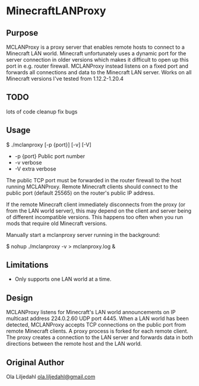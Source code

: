 MinecraftLANProxy
==============

Purpose
--------------
MCLANProxy is a proxy server that enables remote hosts to connect to a Minecraft
LAN world. Minecraft unfortunately uses a dynamic port for the server connection in older versions which makes it difficult to open up this port in e.g. router firewall.
MCLANProxy instead listens on a fixed port and forwards all connections and data
to the Minecraft LAN server. Works on all Minecraft versions I've tested from 1.12.2-1.20.4

TODO
--------------
lots of code cleanup
fix bugs


Usage
--------------
$ ./mclanproxy [-p {port}] [-v] [-V]
- -p {port}       Public port number
- -v verbose
- -V extra verbose

The public TCP port must be forwarded in the router firewall to the host running MCLANProxy. Remote Minecraft clients should connect to the public port (default 25565) on the router's public IP address.

If the remote Minecraft client immediately disconnects from the proxy (or from the LAN world server), this may depend on the client and server being of different incompatible versions. This happens too often when you run mods that require old Minecraft versions.

Manually start a mclanproxy server running in the background:

$ nohup ./mclanproxy -v > mclanproxy.log &

Limitations
--------------
- Only supports one LAN world at a time.

Design
--------------
MCLANProxy listens for Minecraft's LAN world announcements on IP multicast
address 224.0.2.60 UDP port 4445. When a LAN world has been detected,
MCLANProxy accepts TCP connections on the public port from remote Minecraft
clients. A proxy process is forked for each remote client.
The proxy creates a connection to the LAN server and forwards data in both
directions between the remote host and the LAN world.

Original Author
--------------
Ola Liljedahl ola.liljedahl@gmail.com
